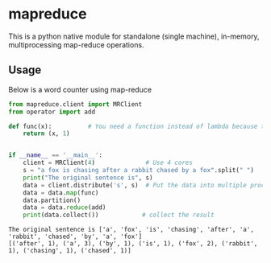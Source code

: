# mapreduce

This is a python native module for standalone (single machine), in-memory, multiprocessing map-reduce operations.

## Usage

Below is a word counter using map-reduce
```python
from mapreduce.client import MRClient
from operator import add

def func(x):          # You need a function instead of lambda because the backend is multiprocessing
    return (x, 1)


if __name__ == '__main__':
    client = MRClient(4)              # Use 4 cores
    s = "a fox is chasing after a rabbit chased by a fox".split(" ")
    print("The original sentence is", s)
    data = client.distribute('s', s)  # Put the data into multiple processes
    data = data.map(func)
    data.partition()
    data = data.reduce(add)
    print(data.collect())            # collect the result
```
```
The original sentence is ['a', 'fox', 'is', 'chasing', 'after', 'a', 'rabbit', 'chased', 'by', 'a', 'fox']
[('after', 1), ('a', 3), ('by', 1), ('is', 1), ('fox', 2), ('rabbit', 1), ('chasing', 1), ('chased', 1)]
```